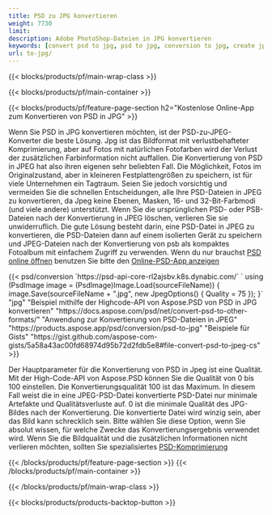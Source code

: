 ```yaml
---
title: PSD zu JPG konvertieren
weight: 7730
limit: 
description: Adobe PhotoShop-Dateien in JPG konvertieren
keywords: [convert psd to jpg, psd to jpg, conversion to jpg, create jpg from psd, print psd as jpg]
url: to-jpg/
---
```


{{< blocks/products/pf/main-wrap-class >}}

{{< blocks/products/pf/main-container >}}

{{< blocks/products/pf/feature-page-section h2="Kostenlose Online-App zum Konvertieren von PSD in JPG" >}}
<p>Wenn Sie PSD in JPG konvertieren möchten, ist der PSD-zu-JPEG-Konverter die beste Lösung. Jpg ist das Bildformat mit verlustbehafteter Komprimierung, aber auf Fotos mit natürlichen Fotofarben wird der Verlust der zusätzlichen Farbinformation nicht auffallen. Die Konvertierung von PSD in JPEG hat also ihren eigenen sehr beliebten Fall. Die Möglichkeit, Fotos im Originalzustand, aber in kleineren Festplattengrößen zu speichern, ist für viele Unternehmen ein Tagtraum. Seien Sie jedoch vorsichtig und vermeiden Sie die schnellen Entscheidungen, alle Ihre PSD-Dateien in JPEG zu konvertieren, da Jpeg keine Ebenen, Masken, 16- und 32-Bit-Farbmodi (und viele andere) unterstützt. Wenn Sie die ursprünglichen PSD- oder PSB-Dateien nach der Konvertierung in JPEG löschen, verlieren Sie sie unwiderruflich. Die gute Lösung besteht darin, eine PSD-Datei in JPEG zu konvertieren, die PSD-Dateien dann auf einem isolierten Gerät zu speichern und JPEG-Dateien nach der Konvertierung von psb als kompaktes Fotoalbum mit einfachem Zugriff zu verwenden. Wenn du nur brauchst <a href="/psd/view">PSD online öffnen</a> benutzen Sie bitte den <a href="/psd/view">Online-PSD-App anzeigen</a></p>
{{< psd/conversion `https://psd-api-core-rl2ajsbv.k8s.dynabic.com/` 
`    using (PsdImage image = (PsdImage)Image.Load(sourceFileName))
    {
        image.Save(sourceFileName + ".jpg",  new JpegOptions() { Quality = 75 });
    }` 
		"jpg" 
"Beispiel mithilfe der Highcode-API von Aspose.PSD von PSD in JPG konvertieren"  "https://docs.aspose.com/psd/net/convert-psd-to-other-formats/" 
"Anwendung zur Konvertierung von PSD-Dateien in JPEG" "https://products.aspose.app/psd/conversion/psd-to-jpg" 
"Beispiele für Gists" "https://gist.github.com/aspose-com-gists/5a58a43ac00fd68974d95b72d2fdb5e8#file-convert-psd-to-jpeg-cs" >}}
<p>Der Hauptparameter für die Konvertierung von PSD in Jpeg ist eine Qualität. Mit der High-Code-API von Aspose.PSD können Sie die Qualität von 0 bis 100 einstellen. Die Konvertierungsqualität 100 ist das Maximum. In diesem Fall weist die in eine JPEG-PSD-Datei konvertierte PSD-Datei nur minimale Artefakte und Qualitätsverluste auf. 0 ist die minimale Qualität des JPG-Bildes nach der Konvertierung. Die konvertierte Datei wird winzig sein, aber das Bild kann schrecklich sein. Bitte wählen Sie diese Option, wenn Sie absolut wissen, für welche Zwecke das Konvertierungsergebnis verwendet wird. Wenn Sie die Bildqualität und die zusätzlichen Informationen nicht verlieren möchten, sollten Sie spezialisiertes <a href="/psd/reduce-size">PSD-Komprimierung</a></p>
{{< /blocks/products/pf/feature-page-section >}}
{{< /blocks/products/pf/main-container >}}


{{< /blocks/products/pf/main-wrap-class >}}

{{< blocks/products/products-backtop-button >}}
